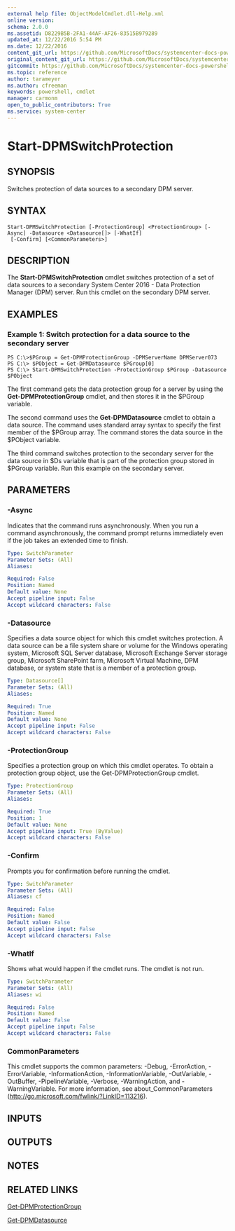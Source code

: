 ```yaml
---
external help file: ObjectModelCmdlet.dll-Help.xml
online version: 
schema: 2.0.0
ms.assetid: D8229B5B-2FA1-44AF-AF26-83515B979289
updated_at: 12/22/2016 5:54 PM
ms.date: 12/22/2016
content_git_url: https://github.com/MicrosoftDocs/systemcenter-docs-powershell/blob/master/systemcenter-cmdlets/SystemCenter2016/DataProtectionManager/vlatest/Start-DPMSwitchProtection.md
original_content_git_url: https://github.com/MicrosoftDocs/systemcenter-docs-powershell/blob/master/systemcenter-cmdlets/SystemCenter2016/DataProtectionManager/vlatest/Start-DPMSwitchProtection.md
gitcommit: https://github.com/MicrosoftDocs/systemcenter-docs-powershell/blob/17c3a51bd892aad46c731d9f381f0704b4815004/systemcenter-cmdlets/SystemCenter2016/DataProtectionManager/vlatest/Start-DPMSwitchProtection.md
ms.topic: reference
author: tarameyer
ms.author: cfreeman
keywords: powershell, cmdlet
manager: carmonm
open_to_public_contributors: True
ms.service: system-center
---
```


# Start-DPMSwitchProtection

## SYNOPSIS
Switches protection of data sources to a secondary DPM server.

## SYNTAX

```
Start-DPMSwitchProtection [-ProtectionGroup] <ProtectionGroup> [-Async] -Datasource <Datasource[]> [-WhatIf]
 [-Confirm] [<CommonParameters>]
```

## DESCRIPTION
The **Start-DPMSwitchProtection** cmdlet switches protection of a set of data sources to a secondary System Center 2016 - Data Protection Manager (DPM) server.
Run this cmdlet on the secondary DPM server.

## EXAMPLES

### Example 1: Switch protection for a data source to the secondary server
```
PS C:\>$PGroup = Get-DPMProtectionGroup -DPMServerName DPMServer073
PS C:\> $PObject = Get-DPMDatasource $PGroup[0]
PS C:\> Start-DPMSwitchProtection -ProtectionGroup $PGroup -Datasource $PObject
```

The first command gets the data protection group for a server by using the **Get-DPMProtectionGroup** cmdlet, and then stores it in the $PGroup variable.

The second command uses the **Get-DPMDatasource** cmdlet to obtain a data source.
The command uses standard array syntax to specify the first member of the $PGroup array.
The command stores the data source in the $PObject variable.

The third command switches protection to the secondary server for the data source in $Ds variable that is part of the protection group stored in $PGroup variable.
Run this example on the secondary server.

## PARAMETERS

### -Async
Indicates that the command runs asynchronously.
When you run a command asynchronously, the command prompt returns immediately even if the job takes an extended time to finish.

```yaml
Type: SwitchParameter
Parameter Sets: (All)
Aliases: 

Required: False
Position: Named
Default value: None
Accept pipeline input: False
Accept wildcard characters: False
```

### -Datasource
Specifies a data source object for which this cmdlet switches protection.
A data source can be a file system share or volume for the Windows operating system, Microsoft SQL Server database, Microsoft Exchange Server storage group, Microsoft SharePoint farm, Microsoft Virtual Machine, DPM database, or system state that is a member of a protection group.

```yaml
Type: Datasource[]
Parameter Sets: (All)
Aliases: 

Required: True
Position: Named
Default value: None
Accept pipeline input: False
Accept wildcard characters: False
```

### -ProtectionGroup
Specifies a protection group on which this cmdlet operates.
To obtain a protection group object, use the Get-DPMProtectionGroup cmdlet.

```yaml
Type: ProtectionGroup
Parameter Sets: (All)
Aliases: 

Required: True
Position: 1
Default value: None
Accept pipeline input: True (ByValue)
Accept wildcard characters: False
```

### -Confirm
Prompts you for confirmation before running the cmdlet.

```yaml
Type: SwitchParameter
Parameter Sets: (All)
Aliases: cf

Required: False
Position: Named
Default value: False
Accept pipeline input: False
Accept wildcard characters: False
```

### -WhatIf
Shows what would happen if the cmdlet runs.
The cmdlet is not run.

```yaml
Type: SwitchParameter
Parameter Sets: (All)
Aliases: wi

Required: False
Position: Named
Default value: False
Accept pipeline input: False
Accept wildcard characters: False
```

### CommonParameters
This cmdlet supports the common parameters: -Debug, -ErrorAction, -ErrorVariable, -InformationAction, -InformationVariable, -OutVariable, -OutBuffer, -PipelineVariable, -Verbose, -WarningAction, and -WarningVariable. For more information, see about_CommonParameters (http://go.microsoft.com/fwlink/?LinkID=113216).

## INPUTS

## OUTPUTS

## NOTES

## RELATED LINKS

[Get-DPMProtectionGroup](xref:SystemCenter2016/DataProtectionManager/vlatest/Get-DPMProtectionGroup.md)

[Get-DPMDatasource](xref:SystemCenter2016/DataProtectionManager/vlatest/Get-DPMDatasource.md)

